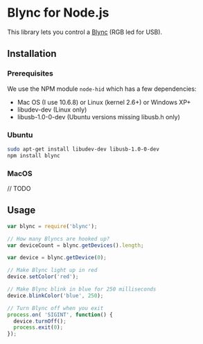# Blync for Node.js

This library lets you control a [Blync](http://www.blynclight.com/) (RGB led for
USB).


## Installation

### Prerequisites

We use the NPM module `node-hid` which has a few dependencies:

 * Mac OS (I use 10.6.8) or Linux (kernel 2.6+) or Windows XP+
 * libudev-dev (Linux only)
 * libusb-1.0-0-dev (Ubuntu versions missing libusb.h only)

### Ubuntu

``` sh
sudo apt-get install libudev-dev libusb-1.0-0-dev
npm install blync
```

### MacOS

// TODO

## Usage

``` js
var blync = require('blync');

// How many Blyncs are hooked up?
var deviceCount = blync.getDevices().length;

var device = blync.getDevice(0);

// Make Blync light up in red
device.setColor('red');

// Make Blync blink in blue for 250 milliseconds
device.blinkColor('blue', 250);

// Turn Blync off when you exit
process.on( 'SIGINT', function() {
  device.turnOff();
  process.exit(0);
});
```
